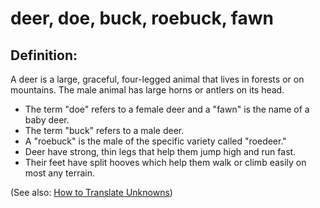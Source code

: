 # deer, doe, buck, roebuck, fawn #

## Definition: ##

A deer is a large, graceful, four-legged animal that lives in forests or on mountains. The male animal has large horns or antlers on its head.

* The term "doe" refers to a female deer and a "fawn" is the name of a baby deer.
* The term "buck" refers to a male deer.
* A "roebuck" is the male of the specific variety called "roedeer."
* Deer have strong, thin legs that help them jump high and run fast.
* Their feet have split hooves which help them walk or climb easily on most any terrain.

(See also: [How to Translate Unknowns](https://git.door43.org/Door43/en-ta-translate-vol1/src/master/content/translate_unknown.md))

